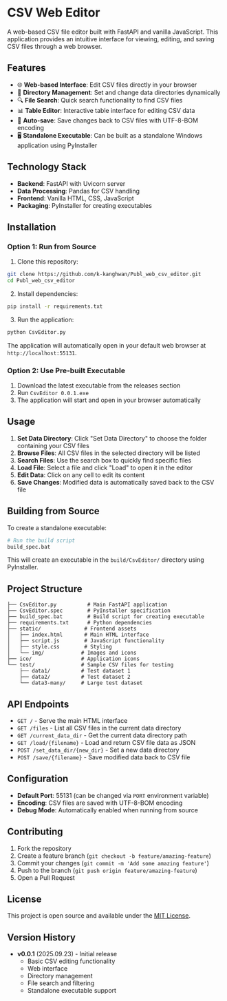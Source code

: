 # CSV Web Editor

A web-based CSV file editor built with FastAPI and vanilla JavaScript. This application provides an intuitive interface for viewing, editing, and saving CSV files through a web browser.

## Features

- 🌐 **Web-based Interface**: Edit CSV files directly in your browser
- 📁 **Directory Management**: Set and change data directories dynamically
- 🔍 **File Search**: Quick search functionality to find CSV files
- 📊 **Table Editor**: Interactive table interface for editing CSV data
- 💾 **Auto-save**: Save changes back to CSV files with UTF-8-BOM encoding
- 🖥️ **Standalone Executable**: Can be built as a standalone Windows application using PyInstaller

## Technology Stack

- **Backend**: FastAPI with Uvicorn server
- **Data Processing**: Pandas for CSV handling
- **Frontend**: Vanilla HTML, CSS, JavaScript
- **Packaging**: PyInstaller for creating executables

## Installation

### Option 1: Run from Source

1. Clone this repository:
```bash
git clone https://github.com/k-kanghwan/Publ_web_csv_editor.git
cd Publ_web_csv_editor
```

2. Install dependencies:
```bash
pip install -r requirements.txt
```

3. Run the application:
```bash
python CsvEditor.py
```

The application will automatically open in your default web browser at `http://localhost:55131`.

### Option 2: Use Pre-built Executable

1. Download the latest executable from the releases section
2. Run `CsvEditor 0.0.1.exe`
3. The application will start and open in your browser automatically

## Usage

1. **Set Data Directory**: Click "Set Data Directory" to choose the folder containing your CSV files
2. **Browse Files**: All CSV files in the selected directory will be listed
3. **Search Files**: Use the search box to quickly find specific files
4. **Load File**: Select a file and click "Load" to open it in the editor
5. **Edit Data**: Click on any cell to edit its content
6. **Save Changes**: Modified data is automatically saved back to the CSV file

## Building from Source

To create a standalone executable:

```bash
# Run the build script
build_spec.bat
```

This will create an executable in the `build/CsvEditor/` directory using PyInstaller.

## Project Structure

```
├── CsvEditor.py          # Main FastAPI application
├── CsvEditor.spec        # PyInstaller specification
├── build_spec.bat        # Build script for creating executable
├── requirements.txt      # Python dependencies
├── static/              # Frontend assets
│   ├── index.html       # Main HTML interface
│   ├── script.js        # JavaScript functionality
│   ├── style.css        # Styling
│   └── img/            # Images and icons
├── ico/                # Application icons
└── test/               # Sample CSV files for testing
    ├── data1/          # Test dataset 1
    ├── data2/          # Test dataset 2
    └── data3-many/     # Large test dataset
```

## API Endpoints

- `GET /` - Serve the main HTML interface
- `GET /files` - List all CSV files in the current data directory
- `GET /current_data_dir` - Get the current data directory path
- `GET /load/{filename}` - Load and return CSV file data as JSON
- `POST /set_data_dir/{new_dir}` - Set a new data directory
- `POST /save/{filename}` - Save modified data back to CSV file

## Configuration

- **Default Port**: 55131 (can be changed via `PORT` environment variable)
- **Encoding**: CSV files are saved with UTF-8-BOM encoding
- **Debug Mode**: Automatically enabled when running from source

## Contributing

1. Fork the repository
2. Create a feature branch (`git checkout -b feature/amazing-feature`)
3. Commit your changes (`git commit -m 'Add some amazing feature'`)
4. Push to the branch (`git push origin feature/amazing-feature`)
5. Open a Pull Request

## License

This project is open source and available under the [MIT License](LICENSE).

## Version History

- **v0.0.1** (2025.09.23) - Initial release
  - Basic CSV editing functionality
  - Web interface
  - Directory management
  - File search and filtering
  - Standalone executable support